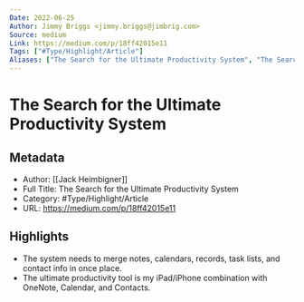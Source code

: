 ```yaml
---
Date: 2022-06-25
Author: Jimmy Briggs <jimmy.briggs@jimbrig.com>
Source: medium
Link: https://medium.com/p/18ff42015e11
Tags: ["#Type/Highlight/Article"]
Aliases: ["The Search for the Ultimate Productivity System", "The Search for the Ultimate Productivity System"]
---
```

# The Search for the Ultimate Productivity System

## Metadata
- Author: [[Jack Heimbigner]]
- Full Title: The Search for the Ultimate Productivity System
- Category: #Type/Highlight/Article
- URL: https://medium.com/p/18ff42015e11

## Highlights
- The system needs to merge notes, calendars, records, task lists, and contact info in once place.
- The ultimate productivity tool is my iPad/iPhone combination with OneNote, Calendar, and Contacts.
